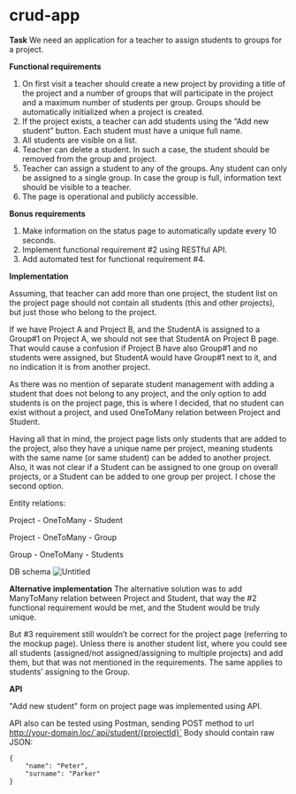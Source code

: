 # crud-app

**Task**
We need an application for a teacher to assign students to groups for a project.


**Functional requirements**
1. On first visit a teacher should create a new project by providing a title of the project and
a number of groups that will participate in the project and a maximum number of
students per group. Groups should be automatically initialized when a project is created.
2. If the project exists, a teacher can add students using the “Add new student” button.
Each student must have a unique full name.
3. All students are visible on a list.
4. Teacher can delete a student. In such a case, the student should be removed from the
group and project.
5. Teacher can assign a student to any of the groups. Any student can only be assigned to
a single group. In case the group is full, information text should be visible to a teacher.
6. The page is operational and publicly accessible.

**Bonus requirements**
1. Make information on the status page to automatically update every 10 seconds.
2. Implement functional requirement #2 using RESTful API.
3. Add automated test for functional requirement #4.


**Implementation**

Assuming, that teacher can add more than one project, the student list on the project page should not contain all students (this and other projects), but just those who belong to the project. 

If we have Project A and Project B, and the StudentA is assigned to a Group#1 on Project A, we should not see that StudentA on Project B page. That would cause a confusion if Project B have also Group#1 and no students were assigned, but StudentA would have Group#1 next to it, and no indication it is from another project. 

As there was no mention of separate student management with adding a student that does not belong to any project, and the only option to add students is on the project page, this is where I decided, that no student can exist without a project, and used OneToMany relation between Project and Student.

Having all that in mind, the project page lists only students that are added to the project, also they have a unique name per project, meaning students with the same name (or same student) can be added to another project. Also, it was not clear if a Student can be assigned to one group on overall projects, or a Student can be added to one group per project. I chose the second option.

Entity relations:

Project - OneToMany - Student

Project - OneToMany - Group

Group - OneToMany - Students


DB schema
![Untitled](https://user-images.githubusercontent.com/8254886/164407908-42006385-b732-4c9a-97ca-983b65b23c2d.png)


**Alternative implementation**
The alternative solution was to add ManyToMany relation between Project and Student, that way the #2 functional requirement would be met, and the Student would be truly unique. 

But #3 requirement still wouldn’t be correct for the project page (referring to the mockup page). Unless there is another student list, where you could see all students (assigned/not assigned/assigning to multiple projects) and add them, but that was not mentioned in the requirements. The same applies to students’ assigning to the Group.

**API**

"Add new student" form on project page was implemented using API.

API also can be tested using Postman, sending POST method to url http://your-domain.loc/`api/student/{projectId}`
Body should contain raw JSON:

```
{
    "name": "Peter",
    "surname": "Parker"
}
```
